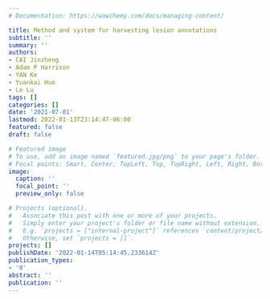 ```yaml
---
# Documentation: https://wowchemy.com/docs/managing-content/

title: Method and system for harvesting lesion annotations
subtitle: ''
summary: ''
authors:
- CAI Jinzheng
- Adam P Harrison
- YAN Ke
- Yuankai Huo
- Le Lu
tags: []
categories: []
date: '2021-07-01'
lastmod: 2022-01-13T23:14:47-06:00
featured: false
draft: false

# Featured image
# To use, add an image named `featured.jpg/png` to your page's folder.
# Focal points: Smart, Center, TopLeft, Top, TopRight, Left, Right, BottomLeft, Bottom, BottomRight.
image:
  caption: ''
  focal_point: ''
  preview_only: false

# Projects (optional).
#   Associate this post with one or more of your projects.
#   Simply enter your project's folder or file name without extension.
#   E.g. `projects = ["internal-project"]` references `content/project/deep-learning/index.md`.
#   Otherwise, set `projects = []`.
projects: []
publishDate: '2022-01-14T05:14:45.233614Z'
publication_types:
- '0'
abstract: ''
publication: ''
---
```

